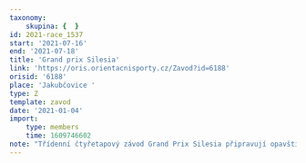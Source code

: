 ```yaml
---
taxonomy:
    skupina: {  }
id: 2021-race_1537
start: '2021-07-16'
end: '2021-07-18'
title: 'Grand prix Silesia'
link: 'https://oris.orientacnisporty.cz/Zavod?id=6188'
orisid: '6188'
place: 'Jakubčovice '
type: Z
template: zavod
date: '2021-01-04'
import:
    type: members
    time: 1609746602
note: "Třídenní čtyřetapový závod Grand Prix Silesia připravují opavští pořadatelé do Jakubčovic. Připraveny budou tři krátké tratě a jedna zkrácená klasika. Tratě budou postaveny na mapě z Mistrovství ČR štafet 2020, kde je mi?rne? kopcovity? terén se spoustou porostovy?ch tvaru? a na?letovy?ch porost a nepravidelna? si?t? většinou nevýrazných cest, a na nových čtyřech kilometrech čtverečních sousedního lesa, který je velmi podobný, jen o trochu kopcovitější. Stejně jako mapu pro štafetový šampionát i novou mapu připravuje Bohumil Háj. Pořadatelé chystají omezení na počet cca 500 závodníků.\r\n\r\n"
---
```


